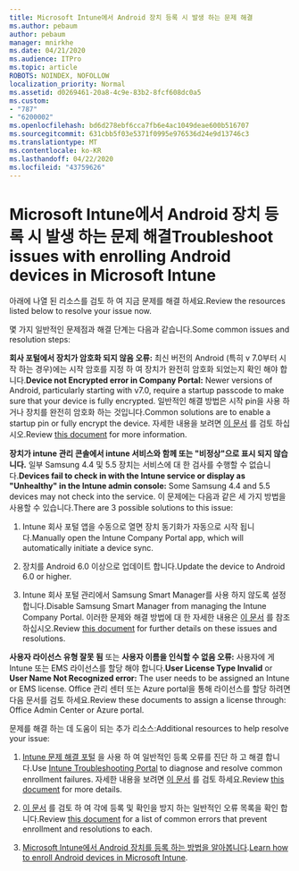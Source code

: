 ```yaml
---
title: Microsoft Intune에서 Android 장치 등록 시 발생 하는 문제 해결
ms.author: pebaum
author: pebaum
manager: mnirkhe
ms.date: 04/21/2020
ms.audience: ITPro
ms.topic: article
ROBOTS: NOINDEX, NOFOLLOW
localization_priority: Normal
ms.assetid: d0269461-20a8-4c9e-83b2-8fcf608dc0a5
ms.custom:
- "787"
- "6200002"
ms.openlocfilehash: bd6d278ebf6cca7fb6e4ac1049deae600b516707
ms.sourcegitcommit: 631cbb5f03e5371f0995e976536d24e9d13746c3
ms.translationtype: MT
ms.contentlocale: ko-KR
ms.lasthandoff: 04/22/2020
ms.locfileid: "43759626"
---
```

# <a name="troubleshoot-issues-with-enrolling-android-devices-in-microsoft-intune"></a><span data-ttu-id="5e469-102">Microsoft Intune에서 Android 장치 등록 시 발생 하는 문제 해결</span><span class="sxs-lookup"><span data-stu-id="5e469-102">Troubleshoot issues with enrolling Android devices in Microsoft Intune</span></span>

<span data-ttu-id="5e469-103">아래에 나열 된 리소스를 검토 하 여 지금 문제를 해결 하세요.</span><span class="sxs-lookup"><span data-stu-id="5e469-103">Review the resources listed below to resolve your issue now.</span></span>
  
<span data-ttu-id="5e469-104">몇 가지 일반적인 문제점과 해결 단계는 다음과 같습니다.</span><span class="sxs-lookup"><span data-stu-id="5e469-104">Some common issues and resolution steps:</span></span>
  
 <span data-ttu-id="5e469-105">**회사 포털에서 장치가 암호화 되지 않음 오류:** 최신 버전의 Android (특히 v 7.0부터 시작 하는 경우)에는 시작 암호를 지정 하 여 장치가 완전히 암호화 되었는지 확인 해야 합니다.</span><span class="sxs-lookup"><span data-stu-id="5e469-105">**Device not Encrypted error in Company Portal:** Newer versions of Android, particularly starting with v7.0, require a startup passcode to make sure that your device is fully encrypted.</span></span> <span data-ttu-id="5e469-106">일반적인 해결 방법은 시작 pin을 사용 하거나 장치를 완전히 암호화 하는 것입니다.</span><span class="sxs-lookup"><span data-stu-id="5e469-106">Common solutions are to enable a startup pin or fully encrypt the device.</span></span> <span data-ttu-id="5e469-107">자세한 내용을 보려면 [이 문서](https://docs.microsoft.com/intune-user-help/your-device-appears-encrypted-but-cp-says-otherwise-android) 를 검토 하십시오.</span><span class="sxs-lookup"><span data-stu-id="5e469-107">Review [this document](https://docs.microsoft.com/intune-user-help/your-device-appears-encrypted-but-cp-says-otherwise-android) for more information.</span></span>
  
 <span data-ttu-id="5e469-108">**장치가 intune 관리 콘솔에서 intune 서비스와 함께 또는 "비정상"으로 표시 되지 않습니다.** 일부 Samsung 4.4 및 5.5 장치는 서비스에 대 한 검사를 수행할 수 없습니다.</span><span class="sxs-lookup"><span data-stu-id="5e469-108">**Devices fail to check in with the Intune service or display as "Unhealthy" in the Intune admin console:** Some Samsung 4.4 and 5.5 devices may not check into the service.</span></span> <span data-ttu-id="5e469-109">이 문제에는 다음과 같은 세 가지 방법을 사용할 수 있습니다.</span><span class="sxs-lookup"><span data-stu-id="5e469-109">There are 3 possible solutions to this issue:</span></span>
  
1. <span data-ttu-id="5e469-110">Intune 회사 포털 앱을 수동으로 열면 장치 동기화가 자동으로 시작 됩니다.</span><span class="sxs-lookup"><span data-stu-id="5e469-110">Manually open the Intune Company Portal app, which will automatically initiate a device sync.</span></span>

2. <span data-ttu-id="5e469-111">장치를 Android 6.0 이상으로 업데이트 합니다.</span><span class="sxs-lookup"><span data-stu-id="5e469-111">Update the device to Android 6.0 or higher.</span></span>

3. <span data-ttu-id="5e469-112">Intune 회사 포털 관리에서 Samsung Smart Manager를 사용 하지 않도록 설정 합니다.</span><span class="sxs-lookup"><span data-stu-id="5e469-112">Disable Samsung Smart Manager from managing the Intune Company Portal.</span></span> <span data-ttu-id="5e469-113">이러한 문제와 해결 방법에 대 한 자세한 내용은 [이 문서](https://docs.microsoft.com/intune-classic/troubleshoot/troubleshoot-device-enrollment-in-intune#devices-fail-to-check-in-with-the-intune-service-and-display-as-unhealthy-in-the-intune-admin-console) 를 참조 하십시오.</span><span class="sxs-lookup"><span data-stu-id="5e469-113">Review [this document](https://docs.microsoft.com/intune-classic/troubleshoot/troubleshoot-device-enrollment-in-intune#devices-fail-to-check-in-with-the-intune-service-and-display-as-unhealthy-in-the-intune-admin-console) for further details on these issues and resolutions.</span></span>

 <span data-ttu-id="5e469-114">**사용자 라이선스 유형 잘못 됨** 또는 **사용자 이름을 인식할 수 없음 오류:** 사용자에 게 Intune 또는 EMS 라이선스를 할당 해야 합니다.</span><span class="sxs-lookup"><span data-stu-id="5e469-114">**User License Type Invalid** or **User Name Not Recognized error:** The user needs to be assigned an Intune or EMS license.</span></span> <span data-ttu-id="5e469-115">Office 관리 센터 또는 Azure portal을 통해 라이선스를 할당 하려면 다음 문서를 검토 하세요.</span><span class="sxs-lookup"><span data-stu-id="5e469-115">Review these documents to assign a license through: Office Admin Center or Azure portal.</span></span>
  
<span data-ttu-id="5e469-116">문제를 해결 하는 데 도움이 되는 추가 리소스:</span><span class="sxs-lookup"><span data-stu-id="5e469-116">Additional resources to help resolve your issue:</span></span>
  
1. <span data-ttu-id="5e469-117">[Intune 문제 해결 포털](https://devicemanagement.microsoft.com/#blade/Microsoft_Intune_DeviceSettings/TroubleshootBlade) 을 사용 하 여 일반적인 등록 오류를 진단 하 고 해결 합니다.</span><span class="sxs-lookup"><span data-stu-id="5e469-117">Use [Intune Troubleshooting Portal](https://devicemanagement.microsoft.com/#blade/Microsoft_Intune_DeviceSettings/TroubleshootBlade) to diagnose and resolve common enrollment failures.</span></span> <span data-ttu-id="5e469-118">자세한 내용을 보려면 [이 문서](https://docs.microsoft.com/intune/help-desk-operators) 를 검토 하세요.</span><span class="sxs-lookup"><span data-stu-id="5e469-118">Review [this document](https://docs.microsoft.com/intune/help-desk-operators) for more details.</span></span>

2. <span data-ttu-id="5e469-119">[이 문서](https://docs.microsoft.com/intune-classic/Troubleshoot/troubleshoot-device-enrollment-in-intune) 를 검토 하 여 각에 등록 및 확인을 방지 하는 일반적인 오류 목록을 확인 합니다.</span><span class="sxs-lookup"><span data-stu-id="5e469-119">Review [this document](https://docs.microsoft.com/intune-classic/Troubleshoot/troubleshoot-device-enrollment-in-intune) for a list of common errors that prevent enrollment and resolutions to each.</span></span>

3. <span data-ttu-id="5e469-120">[Microsoft Intune에서 Android 장치를 등록 하는 방법을 알아봅니다](https://docs.microsoft.com/intune/android-enroll).</span><span class="sxs-lookup"><span data-stu-id="5e469-120">[Learn how to enroll Android devices in Microsoft Intune](https://docs.microsoft.com/intune/android-enroll).</span></span>
